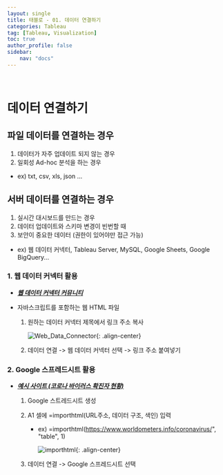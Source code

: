 ```yaml
---
layout: single
title: 태블로 - 01. 데이터 연결하기
categories: Tableau
tag: [Tableau, Visualization]
toc: true 
author_profile: false
sidebar:
    nav: "docs"
---
```


<br/>

# 데이터 연결하기

## 파일 데이터를 연결하는 경우

1. 데이터가 자주 업데이트 되지 않는 경우
2. 일회성 Ad-hoc 분석을 하는 경우

- ex) txt, csv, xls, json ...





## 서버 데이터를 연결하는 경우

1. 실시간 대시보드를 만드는 경우
2.  데이터 업데이트와 스키마 변경이 빈번할 때
3. 보안이 중요한 데이터 (권한이 있어야만 접근 가능)

- ex) 웹 데이터 커넥터, Tableau Server, MySQL, Google Sheets, Google BigQuery...



### 1. 웹 데이터 커넥터 활용

- ***[웹 데이터 커넥터 커뮤니티](https://tableau.github.io/webdataconnector/community/)***

- 자바스크립트를 포함하는 웹 HTML 파일

  1. 원하는 데이터 커넥터 제목에서 링크 주소 복사

     ![Web_Data_Connector](https://user-images.githubusercontent.com/97505799/154030343-de88fe8b-978a-44d3-abc0-91fba87044fc.PNG){: .align-center}

  2. 데이터 연결 -> 웹 데이터 커넥터 선택 -> 링크 주소 붙여넣기





### 2. Google 스프레드시트 활용

- ***[예시 사이트 (코로나 바이러스 확진자 현황)](https://www.worldometers.info/coronavirus)***

  1. Google 스트레드시트 생성

  2. A1 셀에 =importhtml(URL주소, 데이터 구조, 색인) 입력

     - ex) =importhtml(https://www.worldometers.info/coronavirus/", "table", 1)

       ![importhtml](https://user-images.githubusercontent.com/97505799/154034169-d96dca82-a844-46b7-97e7-f0a79ae303ff.PNG){: .align-center}

  3. 데이터 연결 -> Google 스프레드시트 선택
